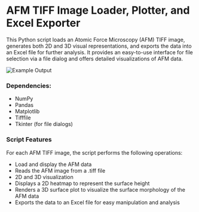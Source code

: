 # AFM TIFF Image Loader, Plotter, and Excel Exporter

This Python script loads an Atomic Force Microscopy (AFM) TIFF image, generates both 2D and 3D visual representations, and exports the data into an Excel file for further analysis. It provides an easy-to-use interface for file selection via a file dialog and offers detailed visualizations of AFM data.

![Example Output](.png)

### Dependencies:

* NumPy
* Pandas
* Matplotlib
* Tifffile
* Tkinter (for file dialogs)

### Script Features
For each AFM TIFF image, the script performs the following operations:

* Load and display the AFM data
* Reads the AFM image from a .tiff file
* 2D and 3D visualization
* Displays a 2D heatmap to represent the surface height
* Renders a 3D surface plot to visualize the surface morphology of the AFM data
* Exports the data to an Excel file for easy manipulation and analysis
